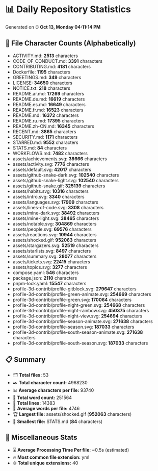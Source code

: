 # 📊 Daily Repository Statistics
Generated on ⏰ **Oct 13, Monday 04:11:14 PM**

## 📂 File Character Counts (Alphabetically)
- ACTIVITY.md: **2513** characters
- CODE_OF_CONDUCT.md: **3391** characters
- CONTRIBUTING.md: **4181** characters
- Dockerfile: **1195** characters
- GREETINGS.md: **349** characters
- LICENSE: **34650** characters
- NOTICE.txt: **218** characters
- README.ar.md: **17269** characters
- README.de.md: **16619** characters
- README.es.md: **16649** characters
- README.fr.md: **16523** characters
- README.md: **16372** characters
- README.ru.md: **17395** characters
- README.zh-CN.md: **16345** characters
- RECENT.md: **3865** characters
- SECURITY.md: **1171** characters
- STARRED.md: **9552** characters
- STATS.md: **84** characters
- WORKFLOWS.md: **7482** characters
- assets/achievements.svg: **38666** characters
- assets/activity.svg: **7776** characters
- assets/default.svg: **42017** characters
- assets/github-snake-dark.svg: **102540** characters
- assets/github-snake-light.svg: **102540** characters
- assets/github-snake.gif: **325139** characters
- assets/habits.svg: **10316** characters
- assets/intro.svg: **3340** characters
- assets/languages.svg: **17909** characters
- assets/lines-of-code.svg: **3308** characters
- assets/mine-dark.svg: **38492** characters
- assets/mine-light.svg: **38465** characters
- assets/notable.svg: **304869** characters
- assets/people.svg: **69576** characters
- assets/reactions.svg: **10944** characters
- assets/shocked.gif: **952063** characters
- assets/stargazers.svg: **52519** characters
- assets/starlists.svg: **8497** characters
- assets/summary.svg: **28077** characters
- assets/tickets.svg: **22415** characters
- assets/topics.svg: **3277** characters
- compose.yaml: **546** characters
- package.json: **2110** characters
- pnpm-lock.yaml: **15547** characters
- profile-3d-contrib/profile-gitblock.svg: **279647** characters
- profile-3d-contrib/profile-green-animate.svg: **254669** characters
- profile-3d-contrib/profile-green.svg: **170064** characters
- profile-3d-contrib/profile-night-green.svg: **254668** characters
- profile-3d-contrib/profile-night-rainbow.svg: **450375** characters
- profile-3d-contrib/profile-night-view.svg: **254694** characters
- profile-3d-contrib/profile-season-animate.svg: **271638** characters
- profile-3d-contrib/profile-season.svg: **187033** characters
- profile-3d-contrib/profile-south-season-animate.svg: **271638** characters
- profile-3d-contrib/profile-south-season.svg: **187033** characters

## 📋 Summary
- 🗂️ **Total files:** 53
- ✒️ **Total character count:** 4968230
- 📊 **Average characters per file:** 93740
- 📝 **Total word count:** 251564
- 🧾 **Total lines:** 14383
- 📐 **Average words per file:** 4746
- 🏆 **Largest file:** assets/shocked.gif (**952063** characters)
- 🥉 **Smallest file:** STATS.md (**84** characters)

## 🌟 Miscellaneous Stats
- ⌛ **Average Processing Time Per file:** ~0.5s (estimated)
- 🔥 **Most common file extension:** yml
- 🌐 **Total unique extensions:** 40
